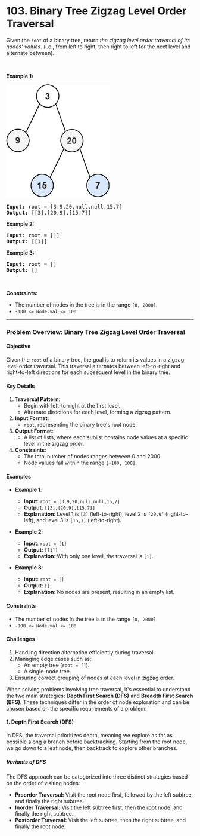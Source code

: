 # 103. Binary Tree Zigzag Level Order Traversal

<p>Given the <code>root</code> of a binary tree, return <em>the zigzag level order traversal of its nodes' values</em>. (i.e., from left to right, then right to left for the next level and alternate between).</p>

<p>&nbsp;</p>
<p><strong class="example">Example 1:</strong></p>
<img alt="" style="width: 277px; height: 302px;" src="img/103-1.jpg">
<pre><strong>Input:</strong> root = [3,9,20,null,null,15,7]
<strong>Output:</strong> [[3],[20,9],[15,7]]
</pre>

<p><strong class="example">Example 2:</strong></p>

<pre><strong>Input:</strong> root = [1]
<strong>Output:</strong> [[1]]
</pre>

<p><strong class="example">Example 3:</strong></p>

<pre><strong>Input:</strong> root = []
<strong>Output:</strong> []
</pre>

<p>&nbsp;</p>
<p><strong>Constraints:</strong></p>

<ul>
	<li>The number of nodes in the tree is in the range <code>[0, 2000]</code>.</li>
	<li><code>-100 &lt;= Node.val &lt;= 100</code></li>
</ul>

---

### Problem Overview: Binary Tree Zigzag Level Order Traversal

#### **Objective**
Given the `root` of a binary tree, the goal is to return its values in a zigzag level order traversal. This traversal alternates between left-to-right and right-to-left directions for each subsequent level in the binary tree.

#### **Key Details**
1. **Traversal Pattern**: 
   - Begin with left-to-right at the first level.
   - Alternate directions for each level, forming a zigzag pattern.
2. **Input Format**: 
   - `root`, representing the binary tree's root node.
3. **Output Format**: 
   - A list of lists, where each sublist contains node values at a specific level in the zigzag order.
4. **Constraints**:
   - The total number of nodes ranges between 0 and 2000.
   - Node values fall within the range `[-100, 100]`.

#### **Examples**
- **Example 1**:
  - **Input**: `root = [3,9,20,null,null,15,7]`
  - **Output**: `[[3],[20,9],[15,7]]`
  - **Explanation**: Level 1 is `[3]` (left-to-right), level 2 is `[20,9]` (right-to-left), and level 3 is `[15,7]` (left-to-right).

- **Example 2**:
  - **Input**: `root = [1]`
  - **Output**: `[[1]]`
  - **Explanation**: With only one level, the traversal is `[1]`.

- **Example 3**:
  - **Input**: `root = []`
  - **Output**: `[]`
  - **Explanation**: No nodes are present, resulting in an empty list.

#### **Constraints**

- The number of nodes in the tree is in the range `[0, 2000]`.
- `-100 <= Node.val <= 100`
  
#### **Challenges**
1. Handling direction alternation efficiently during traversal.
2. Managing edge cases such as:
   - An empty tree (`root = []`).
   - A single-node tree.
3. Ensuring correct grouping of nodes at each level in zigzag order.

When solving problems involving tree traversal, it's essential to understand the two main strategies: **Depth First Search (DFS)** and **Breadth First Search (BFS)**. These techniques differ in the order of node exploration and can be chosen based on the specific requirements of a problem.

#### **1. Depth First Search (DFS)**
In DFS, the traversal prioritizes depth, meaning we explore as far as possible along a branch before backtracking. Starting from the root node, we go down to a leaf node, then backtrack to explore other branches.

##### **Variants of DFS**
The DFS approach can be categorized into three distinct strategies based on the order of visiting nodes:
- **Preorder Traversal:** Visit the root node first, followed by the left subtree, and finally the right subtree.
- **Inorder Traversal:** Visit the left subtree first, then the root node, and finally the right subtree.
- **Postorder Traversal:** Visit the left subtree, then the right subtree, and finally the root node.
